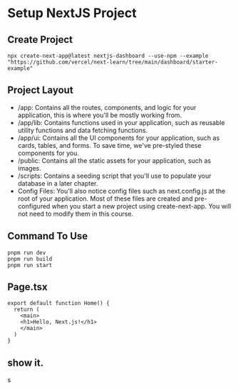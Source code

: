 # Setup NextJS Project

## Create Project

```shell
npx create-next-app@latest nextjs-dashboard --use-npm --example "https://github.com/vercel/next-learn/tree/main/dashboard/starter-example"
```

## Project Layout

- /app: Contains all the routes, components, and logic for your application, this is where you'll be mostly working from.
- /app/lib: Contains functions used in your application, such as reusable utility functions and data fetching functions.
- /app/ui: Contains all the UI components for your application, such as cards, tables, and forms. To save time, we've pre-styled these components for you.
- /public: Contains all the static assets for your application, such as images.
- /scripts: Contains a seeding script that you'll use to populate your database in a later chapter.
- Config Files: You'll also notice config files such as next.config.js at the root of your application. Most of these files are created and pre-configured when you start a new project using create-next-app. You will not need to modify them in this course.

## Command To Use

```shell
pnpm run dev
pnpm run build
pnpm run start
```

## Page.tsx

```shell
export default function Home() {
  return (
    <main>
    <h1>Hello, Next.js!</h1>
    </main>
  )
}

```

## show it.

s
